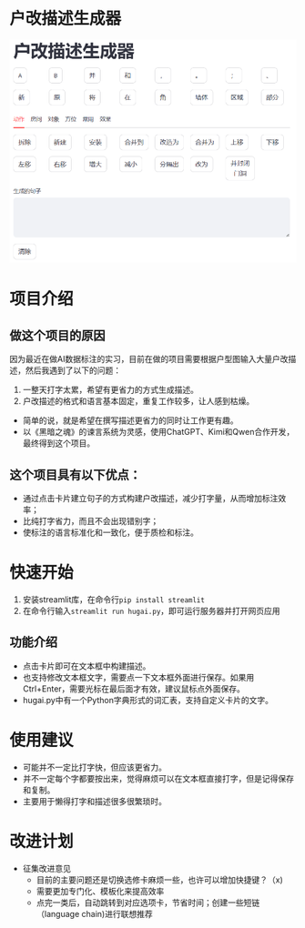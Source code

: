# 户改描述生成器

![img.png](img.png)
# 项目介绍
## 做这个项目的原因
因为最近在做AI数据标注的实习，目前在做的项目需要根据户型图输入大量户改描述，然后我遇到了以下的问题：
1. 一整天打字太累，希望有更省力的方式生成描述。
2. 户改描述的格式和语言基本固定，重复工作较多，让人感到枯燥。
- 简单的说，就是希望在撰写描述更省力的同时让工作更有趣。
- 以《黑暗之魂》的谏言系统为灵感，使用ChatGPT、Kimi和Qwen合作开发，最终得到这个项目。
## 这个项目具有以下优点：
- 通过点击卡片建立句子的方式构建户改描述，减少打字量，从而增加标注效率；
- 比纯打字省力，而且不会出现错别字；
- 使标注的语言标准化和一致化，便于质检和标注。

# 快速开始
1. 安装streamlit库，在命令行`pip install streamlit`
2. 在命令行输入`streamlit run hugai.py`，即可运行服务器并打开网页应用

## 功能介绍
- 点击卡片即可在文本框中构建描述。
- 也支持修改文本框文字，需要点一下文本框外面进行保存。如果用Ctrl+Enter，需要光标在最后面才有效，建议鼠标点外面保存。
- hugai.py中有一个Python字典形式的词汇表，支持自定义卡片的文字。

# 使用建议
- 可能并不一定比打字快，但应该更省力。
- 并不一定每个字都要按出来，觉得麻烦可以在文本框直接打字，但是记得保存和复制。
- 主要用于懒得打字和描述很多很繁琐时。
# 改进计划
- 征集改进意见
  - 目前的主要问题还是切换选修卡麻烦一些，也许可以增加快捷键？（x)
  - 需要更加专门化、模板化来提高效率
  - 点完一类后，自动跳转到对应选项卡，节省时间；创建一些短链（language chain)进行联想推荐
